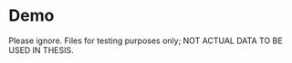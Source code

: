 Demo
======================
Please ignore. Files for testing purposes only; NOT ACTUAL DATA TO BE USED IN THESIS.